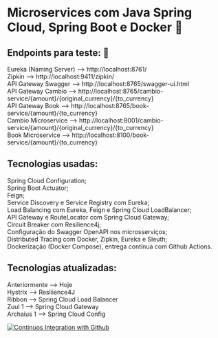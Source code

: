   # Microservices com Java Spring Cloud, Spring Boot e Docker 🍃
 
 ## Endpoints para teste: 🧪
 
Eureka (Naming Server) --> http://localhost:8761/<br>
Zipkin                 --> http://localhost:9411/zipkin/<br>
API Gateway Swagger    --> http://localhost:8765/swagger-ui.html<br>
API Gateway Cambio     --> http://localhost:8765/cambio-service/{amount}/{original_currency}/{to_currency}<br>
API Gateway Book       --> http://localhost:8765/book-service/{amount}/{to_currency}<br>
Cambio Microservice    --> http://localhost:8001/cambio-service/{amount}/{original_currency}/{to_currency}<br>
Book Microservice      --> http://localhost:8100/book-service/{amount}/{to_currency}<br>

## Tecnologias usadas:
 
Spring Cloud Configuration;<br>
Spring Boot Actuator;<br>
Feign;<br>
Service Discovery e Service Registry com Eureka;<br>
Load Balancing com Eureka, Feign e Spring Cloud LoadBalancer;<br>
API Gateway e RouteLocator com Spring Cloud Gateway;<br>
Circuit Breaker com Resilience4j;<br>
Configuração do Swagger OpenAPI nos microsserviços;<br>
Distributed Tracing com Docker, Zipkin, Eureka e Sleuth;<br>
Dockerização (Docker Compose), entrega contínua com Github Actions.<br>

## Tecnologias atualizadas:

Anteriormente      -->  Hoje <br>
Hystrix                   -->  Resliience4J<br>
Ribbon                   -->  Spring Cloud Load Balancer<br>
Zuul 1                    -->  Spring Cloud Gateway<br>
Archaius 1            -->  Spring Cloud Config<br>
 
 [![Continuos Integration with Github](https://github.com/eliezermoraesss/microservices-java-spring-cloud-docker_compose/actions/workflows/docker-publish.yml/badge.svg)](https://github.com/eliezermoraesss/microservices-java-spring-cloud-docker_compose/actions/workflows/docker-publish.yml)

